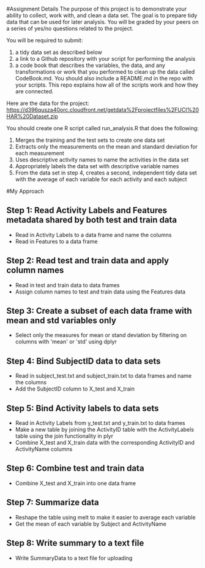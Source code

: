 #Assignment Details
The purpose of this project is to demonstrate your ability to collect, work with, and clean a data set. 
The goal is to prepare tidy data that can be used for later analysis. 
You will be graded by your peers on a series of yes/no questions related to the project. 

You will be required to submit: 
1) a tidy data set as described below
2) a link to a Github repository with your script for performing the analysis
3) a code book that describes the variables, the data, and any transformations or work that you performed to clean up the data called CodeBook.md. 
   You should also include a README.md in the repo with your scripts. 
   This repo explains how all of the scripts work and how they are connected.  

Here are the data for the project: 
https://d396qusza40orc.cloudfront.net/getdata%2Fprojectfiles%2FUCI%20HAR%20Dataset.zip 

You should create one R script called run_analysis.R that does the following: 
1) Merges the training and the test sets to create one data set
2) Extracts only the measurements on the mean and standard deviation for each measurement
3) Uses descriptive activity names to name the activities in the data set
4) Appropriately labels the data set with descriptive variable names 
5) From the data set in step 4, creates a second, independent tidy data set 
   with the average of each variable for each activity and each subject

#My Approach
## Step 1: Read Activity Labels and Features metadata shared by both test and train data
- Read in Activity Labels to a data frame and name the columns
- Read in Features to a data frame

## Step 2: Read test and train data and apply column names
- Read in test and train data to data frames
- Assign column names to test and train data using the Features data

## Step 3: Create a subset of each data frame with mean and std variables only
- Select only the measures for mean or stand deviation by filtering on columns with 'mean' or 'std' using dplyr

## Step 4: Bind SubjectID data to data sets
- Read in subject_test.txt and subject_train.txt to data frames and name the columns
- Add the SubjectID column to X_test and X_train

## Step 5: Bind Activity labels to data sets
- Read in Activity Labels from y_test.txt and y_train.txt to data frames
- Make a new table by joining the ActivityID table with the ActivityLabels table using the join functionality in plyr
- Combine X_test and X_train data with the corresponding ActivityID and ActivityName columns

## Step 6: Combine test and train data
- Combine X_test and X_train into one data frame

## Step 7: Summarize data
- Reshape the table using melt to make it easier to average each variable
- Get the mean of each variable by Subject and ActivityName

## Step 8: Write summary to a text file
- Write SummaryData to a text file for uploading


